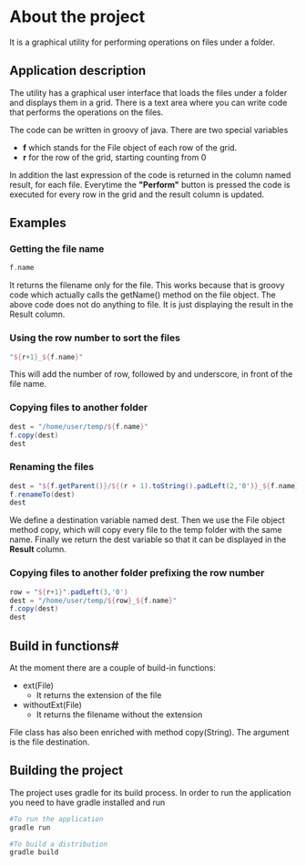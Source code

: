 # About the project 

It is a graphical utility for performing operations on files under a folder.

## Application description

The utility has a graphical user interface that loads the files under a folder and displays them in a grid. There is a text area where you can write code that performs the operations on the files.

The code can be written in groovy of java. There are two special variables

* **f** which stands for the File object of each row of the grid.
* **r** for the row of the grid, starting counting from 0

In addition the last expression of the code is returned in the column named result, for each file. Everytime the **"Perform"** button is pressed the code is executed for every row in the grid and the result column is updated.

## Examples ##

### Getting the file name

```groovy
f.name
```

It returns the filename only for the file. This works because that is groovy code which actually calls the getName() method on the file object. The above code does not do anything to file. It is just displaying the result in the Result column.

### Using the row number to sort the files

```groovy
"${r+1}_${f.name}"
```

This will add the number of row, followed by and underscore, in front of the file name.

### Copying files to another folder
	
```groovy
dest = "/home/user/temp/${f.name}"
f.copy(dest)
dest
```

### Renaming the files

```groovy
dest = "${f.getParent()}/${(r + 1).toString().padLeft(2,'0')}_${f.name}"
f.renameTo(dest)
dest
```

We define a destination variable named dest. Then we use the File object method copy, which will copy every file to the temp folder with the same name. Finally we return the dest variable so that it can be displayed in the **Result** column.

### Copying files to another folder prefixing the row number

```groovy
row = "${r+1}".padLeft(3,'0')
dest = "/home/user/temp/${row}_${f.name}"
f.copy(dest)
dest
```

## Build in functions#

At the moment there are a couple of build-in functions:

* ext(File)
    * It returns the extension of the file  
* withoutExt(File)
    * It returns the filename without the extension
    
File class has also been enriched with method copy(String). The argument is the file destination.    

## Building the project

The project uses gradle for its build process. In order to run the application you need to have gradle installed and run

 ```bash
 #To run the application
 gradle run
 
 #To build a distribution
 gradle build
 ```
